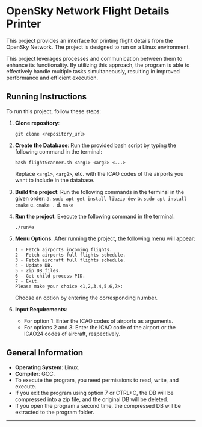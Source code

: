 # OpenSky Network Flight Details Printer

This project provides an interface for printing flight details from the OpenSky Network. The project is designed to run on a Linux environment.

This project leverages processes and communication between them to enhance its functionality. By utilizing this approach, the program is able to effectively handle multiple tasks simultaneously, resulting in improved performance and efficient execution.

## Running Instructions

To run this project, follow these steps:

1. **Clone repository**: 
    ```
    git clone <repository_url>
    ```

2. **Create the Database**: 
    Run the provided bash script by typing the following command in the terminal:
    ```
    bash flightScanner.sh <arg1> <arg2> <...>
    ```
    Replace `<arg1>`, `<arg2>`, etc. with the ICAO codes of the airports you want to include in the database.

3. **Build the project**:
    Run the following commands in the terminal in the given order:
    a. `sudo apt-get install libzip-dev`
    b. `sudo apt install cmake`
    c. `cmake .`
    d. `make`

5. **Run the project**:
    Execute the following command in the terminal:
    ```
    ./runMe
    ```

6. **Menu Options**:
    After running the project, the following menu will appear:
    ```
    1 - Fetch airports incoming flights.
    2 - Fetch airports full flights schedule.
    3 - Fetch aircraft full flights schedule.
    4 - Update DB.
    5 - Zip DB files.
    6 - Get child process PID.
    7 - Exit.
    Please make your choice <1,2,3,4,5,6,7>:
    ```
    Choose an option by entering the corresponding number.

7. **Input Requirements**:
    - For option 1: Enter the ICAO codes of airports as arguments.
    - For options 2 and 3: Enter the ICAO code of the airport or the ICAO24 codes of aircraft, respectively.




## General Information

- **Operating System**: Linux.
- **Compiler**: GCC.
- To execute the program, you need permissions to read, write, and execute.
- If you exit the program using option 7 or CTRL+C, the DB will be compressed into a zip file, and the original DB will be deleted.
- If you open the program a second time, the compressed DB will be extracted to the program folder.



---

